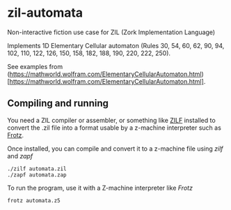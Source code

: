 # zil-automata

Non-interactive fiction use case for ZIL (Zork Implementation Language)

Implements 1D Elementary Cellular automaton (Rules 30, 54, 60, 62, 90, 94, 102, 110, 122, 126, 150, 158, 182, 188, 190, 220, 222, 250).

See examples from (https://mathworld.wolfram.com/ElementaryCellularAutomaton.html)[https://mathworld.wolfram.com/ElementaryCellularAutomaton.html].

## Compiling and running

You need a ZIL compiler or assembler, or something like [ZILF](https://bitbucket.org/jmcgrew/zilf/wiki/Home) installed to convert the .zil file into a format usable by a z-machine interpreter such as [Frotz](https://davidgriffith.gitlab.io/frotz/).

Once installed, you can compile and convert it to a z-machine file using *zilf* and *zapf*

```
./zilf automata.zil
./zapf automata.zap
```
To run the program, use it with a Z-machine interpreter like *Frotz*

```
frotz automata.z5
```
